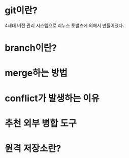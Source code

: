 # git이란?
4세대 버전 관리 시스템으로 리누스 토발츠에 의해서 만들어졌다.

# branch이란?

# merge하는 방법

# conflict가 발생하는 이유

# 추천 외부 병합 도구

# 원격 저장소란?
